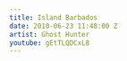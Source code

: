 ```yaml
---
title: Island Barbados
date: 2010-06-23 11:48:00 Z
artist: Ghost Hunter
youtube: gEtTLQDCxL8
---
```


